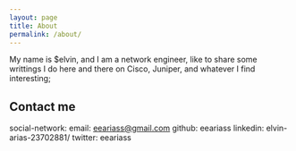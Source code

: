 ```yaml
---
layout: page
title: About
permalink: /about/
---
```


My name is $elvin, and I am a network engineer, like to share some writtings I do here and there on Cisco, Juniper, and whatever I find interesting;

## Contact me
social-network:
  email: eeariass@gmail.com
  github: eeariass
  linkedin: elvin-arias-23702881/
  twitter: eeariass



